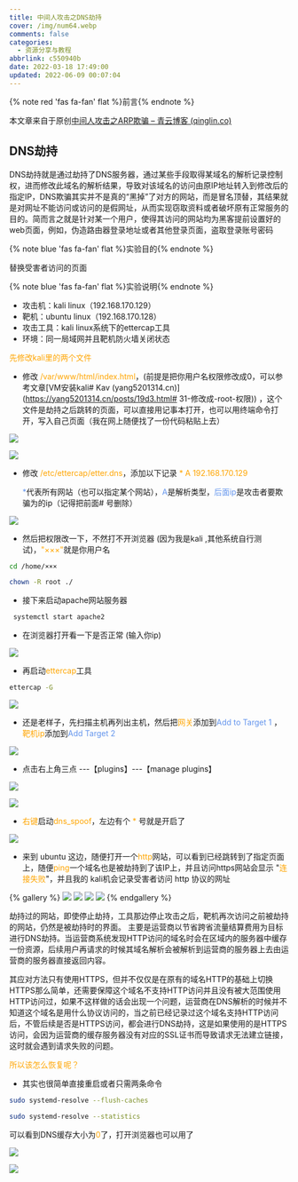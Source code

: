 ```yaml
---
title: 中间人攻击之DNS劫持
cover: /img/num64.webp
comments: false
categories:
  - 资源分享与教程
abbrlink: c550940b
date: 2022-03-18 17:49:00
updated: 2022-06-09 00:07:04
---
```


{% note red 'fas fa-fan' flat %}前言{% endnote %}

本文章来自于原创[中间人攻击之ARP欺骗 – 青云博客 (qinglin.co)](https://blog.qinglin.co/1410.html)

##  DNS劫持

DNS劫持就是通过劫持了DNS服务器，通过某些手段取得某域名的解析记录控制权，进而修改此域名的解析结果，导致对该域名的访问由原IP地址转入到修改后的指定IP，DNS欺骗其实并不是真的“黑掉”了对方的网站，而是冒名顶替，其结果就是对网址不能访问或访问的是假网址，从而实现窃取资料或者破坏原有正常服务的目的。简而言之就是针对某一个用户，使得其访问的网站均为黑客提前设置好的web页面，例如，伪造路由器登录地址或者其他登录页面，盗取登录账号密码

{% note blue 'fas fa-fan' flat %}实验目的{% endnote %}

替换受害者访问的页面

{% note blue 'fas fa-fan' flat %}实验说明{% endnote %}

- 攻击机：kali linux（192.168.170.129）
- 靶机：ubuntu linux（192.168.170.128）
- 攻击工具：kali linux系统下的ettercap工具
- 环境：同一局域网并且靶机防火墙关闭状态

<font color='orange'>先修改kali里的两个文件</font>

- 修改 <font color='orange'>/var/www/html/index.html</font>，(前提是把你用户名权限修改成0，可以参考文章[VM安装kali# Kav (yang5201314.cn)](https://yang5201314.cn/posts/19d3.html# 31-修改成-root-权限)) ，这个文件是劫持之后跳转的页面，可以直接用记事本打开，也可以用终端命令打开，写入自己页面（我在网上随便找了一份代码粘贴上去）

![](https://image-1309791158.cos.ap-guangzhou.myqcloud.com/%E5%85%B6%E4%BB%96%2FQQ%E6%88%AA%E5%9B%BE20220318180530.png)

![](https://image-1309791158.cos.ap-guangzhou.myqcloud.com/%E5%85%B6%E4%BB%96%2FQQ%E6%88%AA%E5%9B%BE20220318181614.png)

- 修改<font color='orange'> /etc/ettercap/etter.dns</font>，添加以下记录 <font color='orange'>* A  192.168.170.129</font> 

  <font color='cornflowerblue'>*</font>代表所有网站（也可以指定某个网站），<font color='cornflowerblue'>A</font>是解析类型，<font color='cornflowerblue'>后面ip</font>是攻击者要欺骗为的ip（记得把前面# 号删除）

![](https://image-1309791158.cos.ap-guangzhou.myqcloud.com/%E5%85%B6%E4%BB%96%2FQQ%E6%88%AA%E5%9B%BE20220318182310.png)

- 然后把权限改一下，不然打不开浏览器 (因为我是kali ,其他系统自行测试)，<font color='orange'>"×××"</font>就是你用户名

```bash
cd /home/×××
```

```bash
chown -R root ./
```

-  接下来启动apache网站服务器

```bash
 systemctl start apache2
```

- 在浏览器打开看一下是否正常 (输入你ip)

![](https://image-1309791158.cos.ap-guangzhou.myqcloud.com/%E5%85%B6%E4%BB%96%2FQQ%E6%88%AA%E5%9B%BE20220318185950.png)

- 再启动<font color='orange'>ettercap</font>工具

```bash
ettercap -G
```

![](https://image-1309791158.cos.ap-guangzhou.myqcloud.com/%E5%85%B6%E4%BB%96%2FQQ%E6%88%AA%E5%9B%BE20220318190317.png)

- 还是老样子，先扫描主机再列出主机，然后把<font color='orange'>网关</font>添加到<font color='cornflowerblue'>Add to Target 1</font> ，<font color='orange'>靶机ip</font>添加到<font color='cornflowerblue'>Add Target 2</font>

![](https://image-1309791158.cos.ap-guangzhou.myqcloud.com/%E5%85%B6%E4%BB%96%2FQQ%E6%88%AA%E5%9B%BE20220318190525.png)

-  点击右上角三点 ---【plugins】---【manage plugins】

![](https://image-1309791158.cos.ap-guangzhou.myqcloud.com/%E5%85%B6%E4%BB%96%2FQQ%E6%88%AA%E5%9B%BE20220318190752.png)

![](https://image-1309791158.cos.ap-guangzhou.myqcloud.com/%E5%85%B6%E4%BB%96%2FQQ%E6%88%AA%E5%9B%BE20220318190720.png)

- <font color='orange'>右键</font>启动<font color='orange'>dns_spoof</font>，左边有个 <font color='orange'>*</font> 号就是开启了

![](https://image-1309791158.cos.ap-guangzhou.myqcloud.com/%E5%85%B6%E4%BB%96%2FQQ%E6%88%AA%E5%9B%BE20220318190826.png)

- 来到 ubuntu 这边，随便打开一个<font color='orange'>http</font>网站，可以看到已经跳转到了指定页面上，随便<font color='orange'>ping</font>一个域名也是被劫持到了该IP上，并且访问https网站会显示 "<font color='orange'>连接失败</font>"，并且我的 kali机会记录受害者访问 http 协议的网址

{% gallery %}
![](https://image-1309791158.cos.ap-guangzhou.myqcloud.com/%E5%85%B6%E4%BB%96%2FQQ%E6%88%AA%E5%9B%BE20220318191310.png)
![](https://image-1309791158.cos.ap-guangzhou.myqcloud.com/%E5%85%B6%E4%BB%96%2FQQ%E6%88%AA%E5%9B%BE20220318191142.png)
![](https://image-1309791158.cos.ap-guangzhou.myqcloud.com/%E5%85%B6%E4%BB%96%2FQQ%E6%88%AA%E5%9B%BE20220318191604.png)
![](https://image-1309791158.cos.ap-guangzhou.myqcloud.com/%E5%85%B6%E4%BB%96%2FQQ%E6%88%AA%E5%9B%BE20220318192139.png)
{% endgallery %}


劫持过的网站，即使停止劫持，工具那边停止攻击之后，靶机再次访问之前被劫持的网站，仍然是被劫持时的界面。
主要是运营商以节省跨省流量结算费用为目标进行DNS劫持。当运营商系统发现HTTP访问的域名时会在区域内的服务器中缓存一份资源，后续用户再请求的时候其域名解析会被解析到运营商的服务器上去由运营商的服务器直接返回内容。

其应对方法只有使用HTTPS，但并不仅仅是在原有的域名HTTP的基础上切换HTTPS那么简单，还需要保障这个域名不支持HTTP访问并且没有被大范围使用HTTP访问过，如果不这样做的话会出现一个问题，运营商在DNS解析的时候并不知道这个域名是用什么协议访问的，当之前已经记录过这个域名支持HTTP访问后，不管后续是否是HTTPS访问，都会进行DNS劫持，这是如果使用的是HTTPS访问，会因为运营商的缓存服务器没有对应的SSL证书而导致请求无法建立链接，这时就会遇到请求失败的问题。

<font color='orange'>所以该怎么恢复呢？</font>

- 其实也很简单直接重启或者只需两条命令

```bash
sudo systemd-resolve --flush-caches
```

```bash
sudo systemd-resolve --statistics
```

可以看到DNS缓存大小为<font color='orange'>0</font>了，打开浏览器也可以用了

![](https://image-1309791158.cos.ap-guangzhou.myqcloud.com/%E5%85%B6%E4%BB%96%2FQQ%E6%88%AA%E5%9B%BE20220318193632.png)

![](https://image-1309791158.cos.ap-guangzhou.myqcloud.com/%E5%85%B6%E4%BB%96%2FQQ%E6%88%AA%E5%9B%BE20220318193644.png)